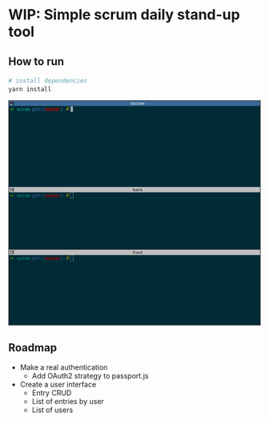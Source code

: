 # WIP: Simple scrum daily stand-up tool

## How to run
```bash
# install dependencies
yarn install
```


![gif](readme_img/start.gif)

## Roadmap

- Make a real authentication
    - Add OAuth2 strategy to passport.js
- Create a user interface
    - Entry CRUD
    - List of entries by user
    - List of users
